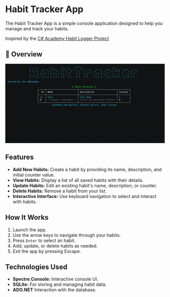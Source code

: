 # Habit Tracker App

The Habit Tracker App is a simple console application designed to help you manage and track your habits.

Inspired by the [C# Academy Habit Logger Project](https://thecsharpacademy.com/project/12/habit-logger)


## 📸 Overview

![Main Menu](Overview.gif)

## Features

- **Add New Habits:** Create a habit by providing its name, description, and initial counter value.
- **View Habits:** Display a list of all saved habits with their details.
- **Update Habits:** Edit an existing habit's name, description, or counter.
- **Delete Habits:** Remove a habit from your list.
- **Interactive Interface:** Use keyboard navigation to select and interact with habits.

## How It Works

1. Launch the app.
2. Use the arrow keys to navigate through your habits.
3. Press `Enter` to select an habit.
4. Add, update, or delete habits as needed.
5. Exit the app by pressing Escape.

## Technologies Used

- **Spectre.Console:** Interactive console UI.
- **SQLite:** For storing and managing habit data.
- **ADO.NET** Interaction with the database.



